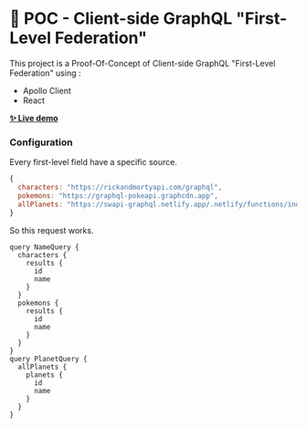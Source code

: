 # 🧪 POC - Client-side GraphQL "First-Level Federation"

This project is a Proof-Of-Concept of Client-side GraphQL "First-Level Federation" using :
- Apollo Client
- React

[**✨ Live demo**](https://jaouan.github.io/graphql-client-side-first-level-federation/)

### Configuration
Every first-level field have a specific source.
```javascript
{
  characters: "https://rickandmortyapi.com/graphql",
  pokemons: "https://graphql-pokeapi.graphcdn.app",
  allPlanets: "https://swapi-graphql.netlify.app/.netlify/functions/index",
}
```
So this request works.
```gql
query NameQuery {
  characters {
    results {
      id
      name
    }
  }
  pokemons {
    results {
      id
      name
    }
  }
}
query PlanetQuery {
  allPlanets {
    planets {
      id
      name
    }
  }
}
```
